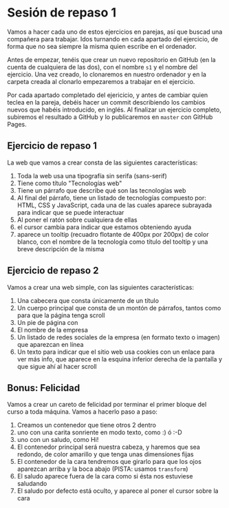 # Sesión de repaso 1

Vamos a hacer cada uno de estos ejercicios en parejas, así que buscad una compañera para trabajar. Idos turnando en cada apartado del ejercicio, de forma que no sea siempre la misma quien escribe en el ordenador.

Antes de empezar, tenéis que crear un nuevo repositorio en GitHub (en la cuenta de cualquiera de las dos), con el nombre `s1` y el nombre del ejercicio. Una vez creado, lo clonaremos en nuestro ordenador y en la carpeta creada al clonarlo empezaremos a trabajar en el ejercicio.

Por cada apartado completado del ejericicio, y antes de cambiar quien teclea en la pareja, debéis hacer un commit describiendo los cambios nuevos que habéis introducido, en inglés. Al finalizar un ejercicio completo, subiremos el resultado a GitHub y lo publicaremos en `master` con GitHub Pages.

## Ejercicio de repaso 1

La web que vamos a crear consta de las siguientes características:
1. Toda la web usa una tipografía sin serifa (sans-serif)
1. Tiene como título "Tecnologías web"
1. Tiene un párrafo que describe qué son las tecnologías web
1. Al final del párrafo, tiene un listado de tecnologías compuesto por: HTML, CSS y JavaScript, cada una de las cuales aparece subrayada para indicar que se puede interactuar
1. Al poner el ratón sobre cualquiera de ellas
  1. el cursor cambia para indicar que estamos obteniendo ayuda
  1. aparece un tooltip (recuadro flotante de 400px por 200px) de color blanco, con el nombre de la tecnología como título del tooltip y una breve descripción de la misma


## Ejercicio de repaso 2

Vamos a crear una web simple, con las siguientes características:
1. Una cabecera que consta únicamente de un título
1. Un cuerpo principal que consta de un montón de párrafos, tantos como para que la página tenga scroll
1. Un pie de página con
  1. El nombre de la empresa
  1. Un listado de redes sociales de la empresa (en formato texto o imagen) que aparezcan en línea
1. Un texto para indicar que el sitio web usa cookies con un enlace para ver más info, que aparece en la esquina inferior derecha de la pantalla y que sigue ahí al hacer scroll


## Bonus: Felicidad

Vamos a crear un careto de felicidad por terminar el primer bloque del curso a toda máquina. Vamos a hacerlo paso a paso:
1. Creamos un contenedor que tiene otros 2 dentro
  1. uno con una carita sonriente en modo texto, como :) ó :-D
  1. uno con un saludo, como Hi!
1. El contenedor principal será nuestra cabeza, y haremos que sea redondo, de color amarillo y que tenga unas dimensiones fijas
1. El contenedor de la cara tendremos que girarlo para que los ojos aparezcan arriba y la boca abajo (PISTA: usamos `transform`)
1. El saludo aparece fuera de la cara como si ésta nos estuviese saludando
1. El saludo por defecto está oculto, y aparece al poner el cursor sobre la cara
